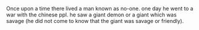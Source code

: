 Once upon a time there lived a man known as no-one.
one day he went to a war with the chinese ppl.
he saw a giant demon or a giant which was savage (he did not come to know that the giant was savage or friendly).